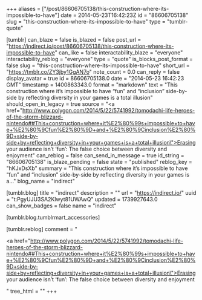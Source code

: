 +++
aliases = ["/post/86606705138/this-construction-where-its-impossible-to-have"]
date = 2014-05-23T16:42:23Z
id = "86606705138"
slug = "this-construction-where-its-impossible-to-have"
type = "tumblr-quote"

[tumblr]
can_blaze = false
is_blazed = false
post_url = "https://indirect.io/post/86606705138/this-construction-where-its-impossible-to-have"
can_like = false
interactability_blaze = "everyone"
interactability_reblog = "everyone"
type = "quote"
is_blocks_post_format = false
slug = "this-construction-where-its-impossible-to-have"
short_url = "https://tmblr.co/ZY3jby1GgAN7o"
note_count = 0.0
can_reply = false
display_avatar = true
id = 86606705138.0
date = "2014-05-23 16:42:23 GMT"
timestamp = 1400863343.0
format = "markdown"
text = "This construction where it’s impossible to have “fun” and “inclusion” side-by-side by reflecting diversity in your games is a total illusion"
should_open_in_legacy = true
source = "<a href=\"http://www.polygon.com/2014/5/22/5741992/tomodachi-life-heroes-of-the-storm-blizzard-nintendo##This+construction+where+it%E2%80%99s+impossible+to+have+%E2%80%9Cfun%E2%80%9D+and+%E2%80%9Cinclusion%E2%80%9D+side-by-side+by+reflecting+diversity+in+your+games+is+a+total+illusion\">Erasing your audience isn&rsquo;t &lsquo;fun&rsquo;: The false choice between diversity and enjoyment</a>"
can_reblog = false
can_send_in_message = true
id_string = "86606705138"
is_blaze_pending = false
state = "published"
reblog_key = "hKJxDsXb"
summary = "This construction where it’s impossible to have “fun” and “inclusion” side-by-side by reflecting diversity in your games is a..."
blog_name = "indirect"

[tumblr.blog]
title = "indirect"
description = ""
url = "https://indirect.io/"
uuid = "t:PgyUJU3SA2Klwyt81UWAwQ"
updated = 1739927643.0
can_show_badges = false
name = "indirect"

[tumblr.blog.tumblrmart_accessories]

[tumblr.reblog]
comment = "<p><a href=\"http://www.polygon.com/2014/5/22/5741992/tomodachi-life-heroes-of-the-storm-blizzard-nintendo##This+construction+where+it%E2%80%99s+impossible+to+have+%E2%80%9Cfun%E2%80%9D+and+%E2%80%9Cinclusion%E2%80%9D+side-by-side+by+reflecting+diversity+in+your+games+is+a+total+illusion\">Erasing your audience isn’t ‘fun’: The false choice between diversity and enjoyment</a></p>"
tree_html = ""
+++
